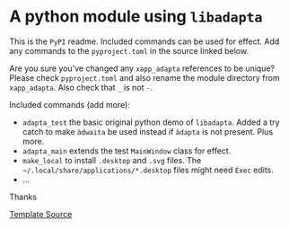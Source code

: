# A python module using `libadapta`

This is the `PyPI` readme. Included commands can be used for effect. Add
any commands to the `pyproject.toml` in the source linked below.

Are you sure you've changed any `xapp_adapta` references to be unique?
Please check `pyproject.toml` and also rename the module directory from
`xapp_adapta`. Also check that `_` is not `-`.

Included commands (add more):

- `adapta_test` the basic original python demo of `libadapta`. Added a try catch
  to make `àdwaita` be used instead if `àdapta` is not present. Plus more.
- `adapta_main` extends the test `MainWindow` class for effect.
- `make_local` to install `.desktop` and `.svg` files.
  The `~/.local/share/applications/*.desktop` files might need `Èxec` edits.
- ...

Thanks

[Template Source](https://github.com/jackokring/mint-python-adapta)

